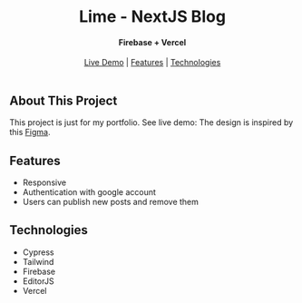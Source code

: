 
<div align='center'>
<h1 align='center'>Lime - NextJS Blog</h1>
<h4 align='center'>Firebase + Vercel</h4>
<a href='#'>Live Demo</a>
|
<a href='https://github.com/Wostafa/Lime#features'>Features</a>
|
<a href='https://github.com/Wostafa/Lime#technologies'>Technologies</a>

</div>
<br>

<!-- [![Product Name Screen Shot][product-screenshot]]() -->


## About This Project
This project is just for my portfolio. See live demo: 
The design is inspired by this [Figma](https://www.figma.com/community/file/1114626668498118174).   

## Features
* Responsive
* Authentication with google account
* Users can publish new posts and remove them

## Technologies
* Cypress
* Tailwind
* Firebase
* EditorJS
* Vercel

<!-- MARKDOWN LINKS & IMAGES -->
[product-screenshot]: mockup.png
